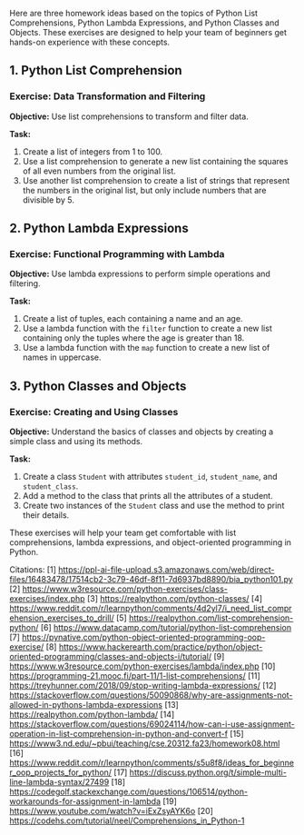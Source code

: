 Here are three homework ideas based on the topics of Python List Comprehensions, Python Lambda Expressions, and Python Classes and Objects. These exercises are designed to help your team of beginners get hands-on experience with these concepts.

## 1. Python List Comprehension

### Exercise: Data Transformation and Filtering

**Objective:** Use list comprehensions to transform and filter data.

**Task:**
1. Create a list of integers from 1 to 100.
2. Use a list comprehension to generate a new list containing the squares of all even numbers from the original list.
3. Use another list comprehension to create a list of strings that represent the numbers in the original list, but only include numbers that are divisible by 5.

## 2. Python Lambda Expressions

### Exercise: Functional Programming with Lambda

**Objective:** Use lambda expressions to perform simple operations and filtering.

**Task:**
1. Create a list of tuples, each containing a name and an age.
2. Use a lambda function with the `filter` function to create a new list containing only the tuples where the age is greater than 18.
3. Use a lambda function with the `map` function to create a new list of names in uppercase.

## 3. Python Classes and Objects

### Exercise: Creating and Using Classes

**Objective:** Understand the basics of classes and objects by creating a simple class and using its methods.

**Task:**
1. Create a class `Student` with attributes `student_id`, `student_name`, and `student_class`.
2. Add a method to the class that prints all the attributes of a student.
3. Create two instances of the `Student` class and use the method to print their details.

These exercises will help your team get comfortable with list comprehensions, lambda expressions, and object-oriented programming in Python.

Citations:
[1] https://ppl-ai-file-upload.s3.amazonaws.com/web/direct-files/16483478/17514cb2-3c79-46df-8f11-7d6937bd8890/bia_python101.py
[2] https://www.w3resource.com/python-exercises/class-exercises/index.php
[3] https://realpython.com/python-classes/
[4] https://www.reddit.com/r/learnpython/comments/4d2yl7/i_need_list_comprehension_exercises_to_drill/
[5] https://realpython.com/list-comprehension-python/
[6] https://www.datacamp.com/tutorial/python-list-comprehension
[7] https://pynative.com/python-object-oriented-programming-oop-exercise/
[8] https://www.hackerearth.com/practice/python/object-oriented-programming/classes-and-objects-i/tutorial/
[9] https://www.w3resource.com/python-exercises/lambda/index.php
[10] https://programming-21.mooc.fi/part-11/1-list-comprehensions/
[11] https://treyhunner.com/2018/09/stop-writing-lambda-expressions/
[12] https://stackoverflow.com/questions/50090868/why-are-assignments-not-allowed-in-pythons-lambda-expressions
[13] https://realpython.com/python-lambda/
[14] https://stackoverflow.com/questions/69024114/how-can-i-use-assignment-operation-in-list-comprehension-in-python-and-convert-f
[15] https://www3.nd.edu/~pbui/teaching/cse.20312.fa23/homework08.html
[16] https://www.reddit.com/r/learnpython/comments/s5u8f8/ideas_for_beginner_oop_projects_for_python/
[17] https://discuss.python.org/t/simple-multi-line-lambda-syntax/27499
[18] https://codegolf.stackexchange.com/questions/106514/python-workarounds-for-assignment-in-lambda
[19] https://www.youtube.com/watch?v=iExZsyAYK6o
[20] https://codehs.com/tutorial/neel/Comprehensions_in_Python-1